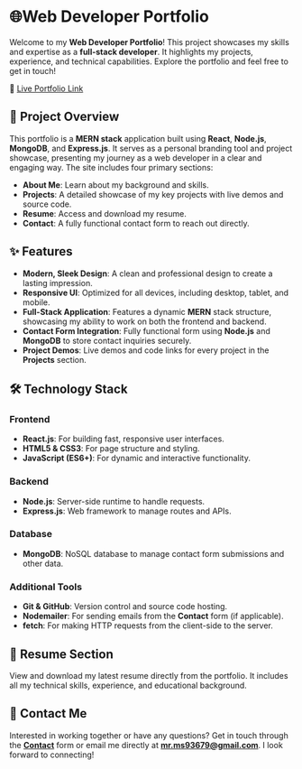 # 🌐Web Developer Portfolio

Welcome to my **Web Developer Portfolio**! This project showcases my skills and expertise as a **full-stack developer**. It highlights my projects, experience, and technical capabilities. Explore the portfolio and feel free to get in touch!

🔗 [Live Portfolio Link](https://makardhwaj.rf.gd/)

## 🚀 Project Overview

This portfolio is a **MERN stack** application built using **React**, **Node.js**, **MongoDB**, and **Express.js**. It serves as a personal branding tool and project showcase, presenting my journey as a web developer in a clear and engaging way. The site includes four primary sections:
- **About Me**: Learn about my background and skills.
- **Projects**: A detailed showcase of my key projects with live demos and source code.
- **Resume**: Access and download my resume.
- **Contact**: A fully functional contact form to reach out directly.

## ✨ Features

- **Modern, Sleek Design**: A clean and professional design to create a lasting impression.
- **Responsive UI**: Optimized for all devices, including desktop, tablet, and mobile.
- **Full-Stack Application**: Features a dynamic **MERN** stack structure, showcasing my ability to work on both the frontend and backend.
- **Contact Form Integration**: Fully functional form using **Node.js** and **MongoDB** to store contact inquiries securely.
- **Project Demos**: Live demos and code links for every project in the **Projects** section.

## 🛠️ Technology Stack

### Frontend
- **React.js**: For building fast, responsive user interfaces.
- **HTML5 & CSS3**: For page structure and styling.
- **JavaScript (ES6+)**: For dynamic and interactive functionality.

### Backend
- **Node.js**: Server-side runtime to handle requests.
- **Express.js**: Web framework to manage routes and APIs.

### Database
- **MongoDB**: NoSQL database to manage contact form submissions and other data.

### Additional Tools
- **Git & GitHub**: Version control and source code hosting.
- **Nodemailer**: For sending emails from the **Contact** form (if applicable).
- **fetch**: For making HTTP requests from the client-side to the server.


## 📝 Resume Section

View and download my latest resume directly from the portfolio. It includes all my technical skills, experience, and educational background.

## 📧 Contact Me

Interested in working together or have any questions? Get in touch through the **[Contact](https://makardhwaj.rf.gd/contactme)** form or email me directly at **mr.ms93679@gmail.com**. I look forward to connecting!




